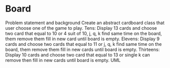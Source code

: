 # Board
Problem statement and background
Create an abstract cardboard class that user choose one of the game to play.
Tens: Display 13 cards and choose two card that equal to 10 or 4 suit of 10, j, q, k find same time on the board, them remove them fill in new card until board is empty. 
Elevens: Display 9 cards and choose two cards that equal to 11 or j, q, k find same time on the board, them remove them fill in new cards until board is empty.
Thirteens: Display 10 cards and choose two card that equal to 13 or single k can remove then fill in new cards until board is empty.
UML
